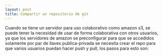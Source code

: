 ```yaml
---
layout: post
title: Compartir un repositorio de git
---
```


<p>
    Cuando se tiene un servidor para uso colaborativo como amazon s3, se puede tener la necesidad de usar de forma colaborativa con otros usuarios, ya que los servidores de amazon se preconfigurar para que se accedidos solamente por par de llaves publica-privada se necesita crear el repo para que varios usuarios puedan hacer push y pull, los pasos para esto son:
    <!--more-->
</p>
